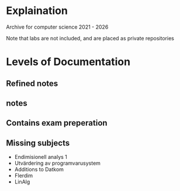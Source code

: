 # Explaination
Archive for computer science 2021 - 2026  

Note that labs are not included, and are placed as private repositories

# Levels of Documentation
## Refined notes

## notes

## Contains exam preperation

## Missing subjects
- Endimisionell analys 1
- Utvärdering av programvarusystem
- Additions to Datkom
- Flerdim
- LinAlg




